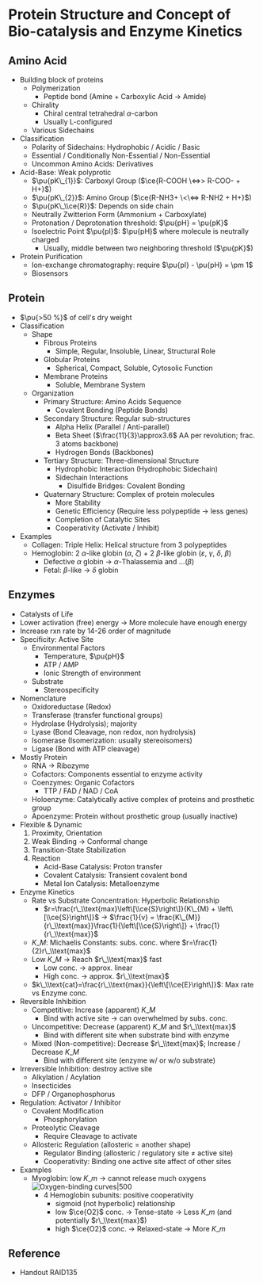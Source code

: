 # Protein Structure and Concept of Bio-catalysis and Enzyme Kinetics

## Amino Acid

* Building block of proteins
  * Polymerization
    * Peptide bond (Amine + Carboxylic Acid → Amide)
  * Chirality
    * Chiral central tetrahedral $\alpha$-carbon
    * Usually L-configured
  * Various Sidechains
* Classification
  * Polarity of Sidechains: Hydrophobic / Acidic / Basic
  * Essential / Conditionally Non-Essential / Non-Essential
  * Uncommon Amino Acids: Derivatives
* Acid-Base: Weak polyprotic
  * $\pu{pK\_{1}}$: Carboxyl Group ($\ce{R-COOH \<=>> R-COO- + H+}$)
  * $\pu{pK\_{2}}$: Amino Group ($\ce{R-NH3+ \<\<=> R-NH2 + H+}$)
  * $\pu{pK\_\\ce{R}}$: Depends on side chain
  * Neutrally Zwitterion Form (Ammonium + Carboxylate)
  * Protonation / Deprotonation threshold: $\pu{pH} = \pu{pK}$
  * Isoelectric Point $\pu{pI}$: $\pu{pH}$ where molecule is neutrally charged
    * Usually, middle between two neighboring threshold ($\pu{pK}$)
* Protein Purification
  * Ion-exchange chromatography: require $\pu{pI} - \pu{pH} = \pm 1$
  * Biosensors

## Protein

* $\pu{>50 %}$ of cell's dry weight
* Classification
  * Shape
    * Fibrous Proteins
      * Simple, Regular, Insoluble, Linear, Structural Role
    * Globular Proteins
      * Spherical, Compact, Soluble, Cytosolic Function
    * Membrane Proteins
      * Soluble, Membrane System
  * Organization
    * Primary Structure: Amino Acids Sequence
      * Covalent Bonding (Peptide Bonds)
    * Secondary Structure: Regular sub-structures
      * Alpha Helix (Parallel / Anti-parallel)
      * Beta Sheet ($\frac{11}{3}\approx3.6$ AA per revolution; frac. 3 atoms backbone)
      * Hydrogen Bonds (Backbones)
    * Tertiary Structure: Three-dimensional Structure
      * Hydrophobic Interaction (Hydrophobic Sidechain)
      * Sidechain Interactions
        * Disulfide Bridges: Covalent Bonding
    * Quaternary Structure: Complex of protein molecules
      * More Stability
      * Genetic Efficiency (Require less polypeptide → less genes)
      * Completion of Catalytic Sites
      * Cooperativity (Activate / Inhibit)
* Examples
  * Collagen: Triple Helix: Helical structure from 3 polypeptides
  * Hemoglobin: 2 $\alpha$-like globin ($\alpha$, $\zeta$) + 2 $\beta$-like globin ($\varepsilon$, $\gamma$, $\delta$, $\beta$)
    * Defective $\alpha$ globin → $\alpha$-Thalassemia and …($\beta$)
    * Fetal: $\beta$-like → $\delta$ globin

## Enzymes

* Catalysts of Life
* Lower activation (free) energy → More molecule have enough energy
* Increase rxn rate by 14-26 order of magnitude
* Specificity: Active Site
  * Environmental Factors
    * Temperature, $\pu{pH}$
    * ATP / AMP
    * Ionic Strength of environment
  * Substrate
    * Stereospecificity
* Nomenclature
  * Oxidoreductase (Redox)
  * Transferase (transfer functional groups)
  * Hydrolase (Hydrolysis); majority
  * Lyase (Bond Cleavage, non redox, non hydrolysis)
  * Isomerase (Isomerization: usually stereoisomers)
  * Ligase (Bond with ATP cleavage)
* Mostly Protein
  * RNA → Ribozyme
  * Cofactors: Components essential to enzyme activity
  * Coenzymes: Organic Cofactors
    * TTP / FAD / NAD / CoA
  * Holoenzyme: Catalytically active complex of proteins and prosthetic group
  * Apoenzyme: Protein without prosthetic group (usually inactive)
* Flexible & Dynamic
  1. Proximity, Orientation
  1. Weak Binding → Conformal change
  1. Transition-State Stabilization
  1. Reaction
     * Acid-Base Catalysis: Proton transfer
     * Covalent Catalysis: Transient covalent bond
     * Metal Ion Catalysis: Metalloenzyme
* Enzyme Kinetics
  * Rate vs Substrate Concentration: Hyperbolic Relationship
    * $r=\frac{r\_\\text{max}\left\[\\ce{S}\right\]}{K\_{M} + \left\[\\ce{S}\right\]}$ → $\frac{1}{v} = \frac{K\_{M}}{r\_\\text{max}}\frac{1}{\left\[\\ce{S}\right\]} + \frac{1}{r\_\\text{max}}$
  * $K\_{M}$: Michaelis Constants: subs. conc. where $r=\frac{1}{2}r\_\\text{max}$
  * Low $K\_{M}$ → Reach $r\_\\text{max}$ fast
    * Low conc. → approx. linear
    * High conc. → approx. $r\_\\text{max}$
  * $k\_\\text{cat}=\frac{r\_\\text{max}}{\left\[\\ce{E}\right\]}$: Max rate vs Enzyme conc.
* Reversible Inhibition
  * Competitive: Increase (apparent) $K\_{M}$
    * Bind with active site → can overwhelmed by subs. conc.
  * Uncompetitive: Decrease (apparent) $K\_{M}$ and $r\_\\text{max}$
    * Bind with different site when substrate bind with enzyme
  * Mixed (Non-competitive): Decrease $r\_\\text{max}$; Increase / Decrease $K\_{M}$
    * Bind with different site (enzyme w/ or w/o substrate)
* Irreversible Inhibition: destroy active site
  * Alkylation / Acylation
  * Insecticides
  * DFP / Organophosphorus
* Regulation: Activator / Inhibitor
  * Covalent Modification
    * Phosphorylation
  * Proteolytic Cleavage
    * Require Cleavage to activate
  * Allosteric Regulation (allosteric = another shape)
    * Regulator Binding (allosteric / regulatory site ≠ active site)
    * Cooperativity: Binding one active site affect of other sites
* Examples
  * Myoglobin: low $K\_{m}$ → cannot release much oxygens  
    ![Oxygen-binding curves|500](https://upload.wikimedia.org/wikipedia/commons/2/2e/Cooperativity_graph.JPG)
    * 4 Hemoglobin subunits: positive cooperativity
      * sigmoid (not hyperbolic) relationship
      * low $\ce{O2}$ conc. → Tense-state → Less $K\_{m}$ (and potentially $r\_\\text{max}$)
      * high $\ce{O2}$ conc. → Relaxed-state → More $K\_{m}$

## Reference

* Handout RAID135
